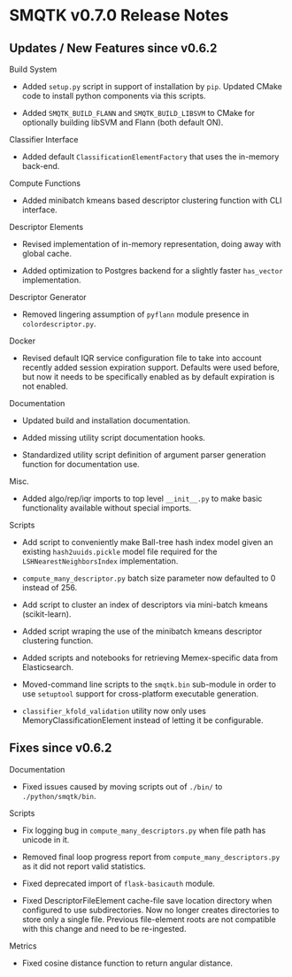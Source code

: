 SMQTK v0.7.0 Release Notes
==========================


Updates / New Features since v0.6.2
-----------------------------------

Build System

  * Added ``setup.py`` script in support of installation by ``pip``. Updated
    CMake code to install python components via this scripts.

  * Added ``SMQTK_BUILD_FLANN`` and ``SMQTK_BUILD_LIBSVM`` to CMake for
    optionally building libSVM and Flann (both default ON).

Classifier Interface

  * Added default ``ClassificationElementFactory`` that uses the in-memory
    back-end.

Compute Functions

  * Added minibatch kmeans based descriptor clustering function with CLI
    interface.

Descriptor Elements

  * Revised implementation of in-memory representation, doing away with
    global cache.

  * Added optimization to Postgres backend for a slightly faster ``has_vector``
    implementation.

Descriptor Generator

  * Removed lingering assumption of ``pyflann`` module presence in
    ``colordescriptor.py``.

Docker

  * Revised default IQR service configuration file to take into account
    recently added session expiration support. Defaults were used before,
    but now it needs to be specifically enabled as by default expiration is
    not enabled.

Documentation

  * Updated build and installation documentation.

  * Added missing utility script documentation hooks.

  * Standardized utility script definition of argument parser generation
    function for documentation use.

Misc.

  * Added algo/rep/iqr imports to top level ``__init__.py`` to make basic
    functionality available without special imports.

Scripts

  * Add script to conveniently make Ball-tree hash index model given an
    existing ``hash2uuids.pickle`` model file required for the
    ``LSHNearestNeighborsIndex`` implementation.

  * ``compute_many_descriptor.py`` batch size parameter now defaulted to 0
    instead of 256.

  * Add script to cluster an index of descriptors via mini-batch kmeans
    (scikit-learn).

  * Added script wraping the use of the minibatch kmeans descriptor clustering
    function.

  * Added scripts and notebooks for retrieving Memex-specific data from
    Elasticsearch.

  * Moved-command line scripts to the `smqtk.bin` sub-module in order to use
    ``setuptool`` support for cross-platform executable generation.

  * ``classifier_kfold_validation`` utility now only uses
    MemoryClassificationElement instead of letting it be configurable.


Fixes since v0.6.2
------------------

Documentation

  * Fixed issues caused by moving scripts out of `./bin/` to
    `./python/smqtk/bin`.

Scripts

  * Fix logging bug in `compute_many_descriptors.py` when file path has unicode
    in it.

  * Removed final loop progress report from `compute_many_descriptors.py` as it
    did not report valid statistics.

  * Fixed deprecated import of ``flask-basicauth`` module.

  * Fixed DescriptorFileElement cache-file save location directory when
    configured to use subdirectories. Now no longer creates directories to
    store only a single file. Previous file-element roots are not compatible
    with this change and need to be re-ingested.

Metrics

  * Fixed cosine distance function to return angular distance.
